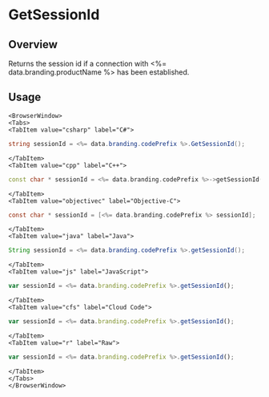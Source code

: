 # GetSessionId
## Overview
Returns the session id if a connection with <%= data.branding.productName %> has been established.

## Usage

```mdx-code-block
<BrowserWindow>
<Tabs>
<TabItem value="csharp" label="C#">
```

```csharp
string sessionId = <%= data.branding.codePrefix %>.GetSessionId();
```

```mdx-code-block
</TabItem>
<TabItem value="cpp" label="C++">
```

```cpp
const char * sessionId = <%= data.branding.codePrefix %>->getSessionId();
```

```mdx-code-block
</TabItem>
<TabItem value="objectivec" label="Objective-C">
```

```objectivec
const char * sessionId = [<%= data.branding.codePrefix %> sessionId];
```

```mdx-code-block
</TabItem>
<TabItem value="java" label="Java">
```

```java
String sessionId = <%= data.branding.codePrefix %>.getSessionId();
```

```mdx-code-block
</TabItem>
<TabItem value="js" label="JavaScript">
```

```javascript
var sessionId = <%= data.branding.codePrefix %>.getSessionId();
```

```mdx-code-block
</TabItem>
<TabItem value="cfs" label="Cloud Code">
```

```javascript
var sessionId = <%= data.branding.codePrefix %>.getSessionId();
```

```mdx-code-block
</TabItem>
<TabItem value="r" label="Raw">
```

```javascript
var sessionId = <%= data.branding.codePrefix %>.getSessionId();
```

```mdx-code-block
</TabItem>
</Tabs>
</BrowserWindow>
```

